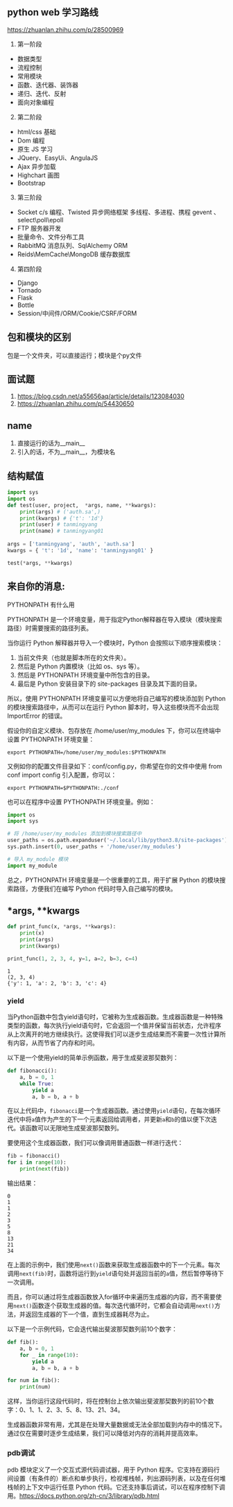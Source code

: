 ## python web 学习路线
https://zhuanlan.zhihu.com/p/28500969

1. 第一阶段

- 数据类型
- 流程控制
- 常用模块
- 函数、迭代器、装饰器
- 递归、迭代、反射
- 面向对象编程

2. 第二阶段

- html/css 基础
- Dom 编程
- 原生 JS 学习
- JQuery、EasyUi、AngulaJS
- Ajax 异步加载
- Highchart 画图
- Bootstrap

3. 第三阶段

- Socket c/s 编程、Twisted 异步网络框架
多线程、多进程、携程 gevent 、select\poll\epoll
- FTP 服务器开发
- 批量命令、文件分布工具
- RabbitMQ 消息队列、SqlAlchemy ORM
- Reids\MemCache\MongoDB 缓存数据库

4. 第四阶段

- Django
- Tornado
- Flask
- Bottle
- Session/中间件/ORM/Cookie/CSRF/FORM

## 包和模块的区别
包是一个文件夹，可以直接运行；模块是个py文件

## 面试题
1. https://blog.csdn.net/a55656aq/article/details/123084030
2. https://zhuanlan.zhihu.com/p/54430650

## __name__
1. 直接运行的话为__main__
2. 引入的话，不为__main__，为模块名

## 结构赋值

```python
import sys
import os
def test(user, project,  *args, name, **kwargs):
    print(args) # ('auth.sa',)
    print(kwargs) # {'t': '1d'}
    print(user) # tanmingyang
    print(name) # tanmingyang01
    
args = ['tanmingyang', 'auth', 'auth.sa']
kwargs = { 't': '1d', 'name': 'tanmingyang01' }

test(*args, **kwargs)
```

## 来自你的消息:
PYTHONPATH 有什么用

PYTHONPATH 是一个环境变量，用于指定Python解释器在导入模块（模块搜索路径）时需要搜索的路径列表。

当你运行 Python 解释器并导入一个模块时，Python 会按照以下顺序搜索模块：

1. 当前文件夹（也就是脚本所在的文件夹）。
2. 然后是 Python 内置模块（比如 os、sys 等）。
3. 然后是 PYTHONPATH 环境变量中所包含的目录。
4. 最后是 Python 安装目录下的 site-packages 目录及其下面的目录。

所以，使用 PYTHONPATH 环境变量可以方便地将自己编写的模块添加到 Python 的模块搜索路径中，从而可以在运行 Python 脚本时，导入这些模块而不会出现 ImportError 的错误。

假设你的自定义模块、包存放在 /home/user/my_modules 下，你可以在终端中设置 PYTHONPATH 环境变量：

```
export PYTHONPATH=/home/user/my_modules:$PYTHONPATH
```

又例如你的配置文件目录如下：conf/config.py，你希望在你的文件中使用 from conf import config 引入配置，你可以：

```
export PYTHONPATH=$PYTHONPATH:./conf
```

也可以在程序中设置 PYTHONPATH 环境变量。例如：

```python
import os
import sys

# 将 /home/user/my_modules 添加到模块搜索路径中
user_paths = os.path.expanduser('~/.local/lib/python3.8/site-packages')
sys.path.insert(0, user_paths + '/home/user/my_modules')

# 导入 my_module 模块
import my_module
```

总之，PYTHONPATH 环境变量是一个很重要的工具，用于扩展 Python 的模块搜索路径，方便我们在编写 Python 代码时导入自己编写的模块。

## *args, **kwargs
```python
def print_func(x, *args, **kwargs):
    print(x)
    print(args)
    print(kwargs)

print_func(1, 2, 3, 4, y=1, a=2, b=3, c=4)
```

```
1
(2, 3, 4)
{'y': 1, 'a': 2, 'b': 3, 'c': 4}
```

### yield
当Python函数中包含yield语句时，它被称为生成器函数。生成器函数是一种特殊类型的函数，每次执行yield语句时，它会返回一个值并保留当前状态，允许程序从上次离开的地方继续执行。这使得我们可以逐步生成结果而不需要一次性计算所有内容，从而节省了内存和时间。

以下是一个使用yield的简单示例函数，用于生成斐波那契数列：

```python
def fibonacci():
    a, b = 0, 1
    while True:
        yield a
        a, b = b, a + b
```

在以上代码中，`fibonacci`是一个生成器函数。通过使用`yield`语句，在每次循环迭代中将`a`值作为产生的下一个元素返回给调用者，并更新`a`和`b`的值以便下次迭代。该函数可以无限地生成斐波那契数列。

要使用这个生成器函数，我们可以像调用普通函数一样进行迭代：

```python
fib = fibonacci()
for i in range(10):
    print(next(fib))
```

输出结果：
```
0
1
1
2
3
5
8
13
21
34
```

在上面的示例中，我们使用`next()`函数来获取生成器函数中的下一个元素。每次调用`next(fib)`时，函数将运行到`yield`语句处并返回当前的`a`值，然后暂停等待下一次调用。

而且，你可以通过将生成器函数放入for循环中来遍历生成器的内容，而不需要使用`next()`函数逐个获取生成器的值。每次迭代循环时，它都会自动调用`next()`方法，并返回生成器的下一个值，直到生成器耗尽为止。

以下是一个示例代码，它会迭代输出斐波那契数列前10个数字：

```python
def fib():
    a, b = 0, 1
    for _ in range(10):
        yield a
        a, b = b, a + b

for num in fib():
    print(num)
```

这样，当你运行这段代码时，将在控制台上依次输出斐波那契数列的前10个数字：0、1、1、2、3、5、8、13、21、34。

生成器函数非常有用，尤其是在处理大量数据或无法全部加载到内存中的情况下。通过仅在需要时逐步生成结果，我们可以降低对内存的消耗并提高效率。

### pdb调试
pdb 模块定义了一个交互式源代码调试器，用于 Python 程序。它支持在源码行间设置（有条件的）断点和单步执行，检视堆栈帧，列出源码列表，以及在任何堆栈帧的上下文中运行任意 Python 代码。它还支持事后调试，可以在程序控制下调用。https://docs.python.org/zh-cn/3/library/pdb.html